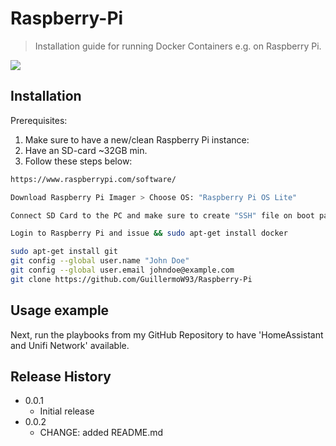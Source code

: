 # Raspberry-Pi
> Installation guide for running Docker Containers e.g. on Raspberry Pi.

![](header.png)

## Installation

Prerequisites:
1. Make sure to have a new/clean Raspberry Pi instance:
2. Have an SD-card ~32GB min.
3. Follow these steps below:

```sh
https://www.raspberrypi.com/software/ 
```

```sh
Download Raspberry Pi Imager > Choose OS: "Raspberry Pi OS Lite"
```

```sh
Connect SD Card to the PC and make sure to create "SSH" file on boot partition of the SD Card. 
```

```sh
Login to Raspberry Pi and issue && sudo apt-get install docker
```

```sh
sudo apt-get install git
git config --global user.name "John Doe"
git config --global user.email johndoe@example.com 
git clone https://github.com/GuillermoW93/Raspberry-Pi
```

## Usage example

Next, run the playbooks from my GitHub Repository to have 'HomeAssistant and Unifi Network' available. 

## Release History

* 0.0.1
    * Initial release
* 0.0.2
    * CHANGE: added README.md